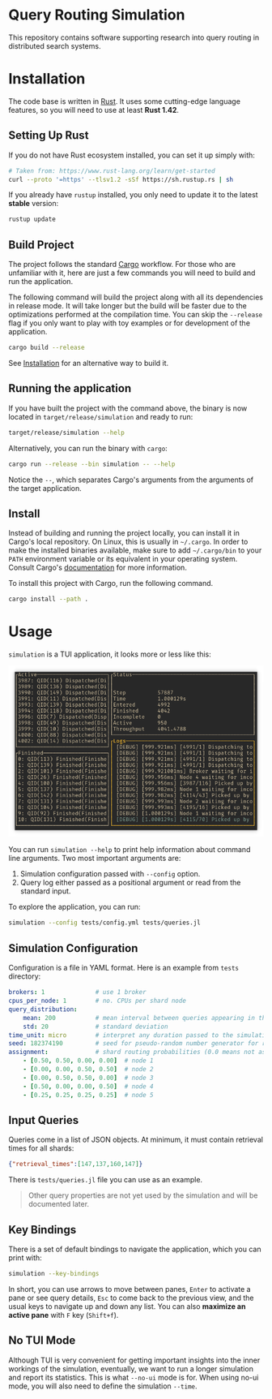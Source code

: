 # Query Routing Simulation

This repository contains software supporting research into query routing in distributed search systems.

# Installation

The code base is written in [Rust]. It uses some cutting-edge language features, so you will need to use at least **Rust 1.42**.

## Setting Up Rust

If you do not have Rust ecosystem installed, you can set it up simply with:

```bash
# Taken from: https://www.rust-lang.org/learn/get-started
curl --proto '=https' --tlsv1.2 -sSf https://sh.rustup.rs | sh
```

If you already have `rustup` installed, you only need to update it to the latest **stable** version:

```bash
rustup update
```

## Build Project

The project follows the standard [Cargo] workflow. For those who are unfamiliar with it, here are just a few commands you will need to build and run the application.

The following command will build the project along with all its dependencies in release mode. It will take longer but the build will be faster due to the optimizations performed at the compilation time. You can skip the `--release` flag if you only want to play with toy examples or for development of the application.

```bash
cargo build --release
```

See [Installation](#install) for an alternative way to build it.

## Running the application

If you have built the project with the command above, the binary is now located in `target/release/simulation` and ready to run:

```bash
target/release/simulation --help
```

Alternatively, you can run the binary with `cargo`:

```bash
cargo run --release --bin simulation -- --help
```

Notice the `--`, which separates Cargo's arguments from the arguments of the target application.

## Install

Instead of building and running the project locally, you can install it in Cargo's local repository. On Linux, this is usually in `~/.cargo`. In order to make the installed binaries available, make sure to add `~/.cargo/bin` to your `PATH` environment variable or its equivalent in your operating system. Consult Cargo's [documentation][Cargo] for more information.

To install this project with Cargo, run the following command.

```bash
cargo install --path .
```

# Usage

`simulation` is a TUI application, it looks more or less like this:

![](misc/tui.png)

You can run `simulation --help` to print help information about command line arguments. Two most important arguments are:
1. Simulation configuration passed with `--config` option.
2. Query log either passed as a positional argument or read from the standard input.

To explore the application, you can run:
```bash
simulation --config tests/config.yml tests/queries.jl
```

## Simulation Configuration

Configuration is a file in YAML format. Here is an example from `tests` directory:

```yaml
brokers: 1              # use 1 broker
cpus_per_node: 1        # no. CPUs per shard node
query_distribution:
    mean: 200           # mean interval between queries appearing in the system
    std: 20             # standard deviation
time_unit: micro        # interpret any duration passed to the simulation as microseconds
seed: 182374190         # seed for pseudo-random number generator for reproducible results
assignment:             # shard routing probabilities (0.0 means not assigned)
    - [0.50, 0.50, 0.00, 0.00]  # node 1
    - [0.00, 0.00, 0.50, 0.50]  # node 2
    - [0.00, 0.50, 0.50, 0.00]  # node 3
    - [0.50, 0.00, 0.00, 0.50]  # node 4
    - [0.25, 0.25, 0.25, 0.25]  # node 5
```

## Input Queries

Queries come in a list of JSON objects. At minimum, it must contain retrieval times for all shards:

```json
{"retrieval_times":[147,137,160,147]}
```

There is `tests/queries.jl` file you can use as an example.

> Other query properties are not yet used by the simulation and will be documented later.

## Key Bindings

There is a set of default bindings to navigate the application, which you can print with:

```bash
simulation --key-bindings
```

In short, you can use arrows to move between panes, `Enter` to activate a pane or see query details, `Esc` to come back to the previous view, and the usual keys to navigate up and down any list. You can also **maximize an active pane** with `F` key (`Shift+f`).

## No TUI Mode

Although TUI is very convenient for getting important insights into the inner workings of the simulation, eventually, we want to run a longer simulation and report its statistics. This is what `--no-ui` mode is for. When using no-ui mode, you will also need to define the simulation `--time`.

[Cargo]: https://doc.rust-lang.org/cargo/
[Rust]: https://www.rust-lang.org/
